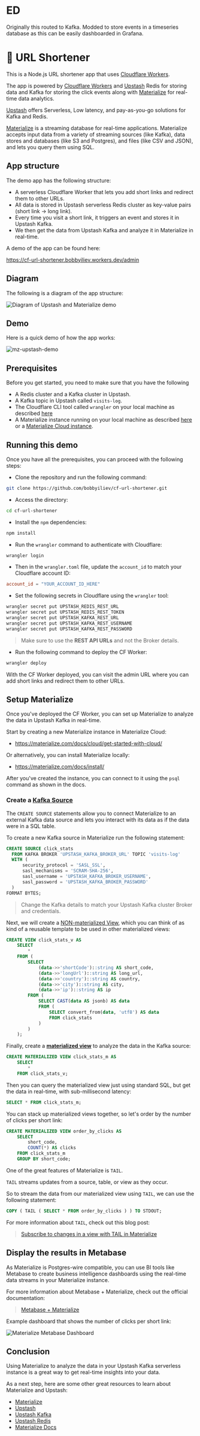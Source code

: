 # ED

Originally this routed to Kafka. Modded to store events in a timeseries database as this can be easily dashboarded in Grafana.

# 👷 URL Shortener

This is a Node.js URL shortener app that uses [Cloudflare Workers](https://www.cloudflare.com/workers/).

The app is powered by [Cloudflare Workers](https://www.cloudflare.com/workers/) and [Upstash](https://upstash.com/) Redis for storing data and Kafka for storing the click events along with [Materialize](https://materialize.com/) for real-time data analytics.

[Upstash](https://upstash.com/) offers Serverless, Low latency, and pay-as-you-go solutions for Kafka and Redis.

[Materialize](https://materialize.com) is a streaming database for real-time applications. Materialize accepts input data from a variety of streaming sources (like Kafka), data stores and databases (like S3 and Postgres), and files (like CSV and JSON), and lets you query them using SQL.

## App structure

The demo app has the following structure:

- A serverless Cloudflare Worker that lets you add short links and redirect them to other URLs.
- All data is stored in Upstash serverless Redis cluster as key-value pairs (short link -> long link).
- Every time you visit a short link, it triggers an event and stores it in Upstash Kafka.
- We then get the data from Upstash Kafka and analyze it in Materialize in real-time.

A demo of the app can be found here:

https://cf-url-shortener.bobbyiliev.workers.dev/admin

## Diagram

The following is a diagram of the app structure:

![Diagram of Upstash and Materialize demo](https://user-images.githubusercontent.com/21223421/160150800-2d304712-13c1-4d15-910a-9f99b7b33771.png)

## Demo

Here is a quick demo of how the app works:

![mz-upstash-demo](https://user-images.githubusercontent.com/21223421/160150872-58fca546-5a86-4132-8bb4-a989dc87ba83.gif)

## Prerequisites

Before you get started, you need to make sure that you have the following

- A Redis cluster and a Kafka cluster in Upstash.
- A Kafka topic in Upstash called `visits-log`.
- The Cloudflare CLI tool called `wrangler` on your local machine as described [here](https://developers.cloudflare.com/workers/cli-wrangler/install-update/)
- A Materialize instance running on your local machine as described [here](https://materialize.com/docs/install/) or a [Materialize Cloud instance](https://cloud.materialize.com/deployments).

## Running this demo

Once you have all the prerequisites, you can proceed with the following steps:

- Clone the repository and run the following command:

```bash
git clone https://github.com/bobbyiliev/cf-url-shortener.git
```

- Access the directory:

```bash
cd cf-url-shortener
```

- Install the `npm` dependencies:

```bash
npm install
```

- Run the `wrangler` command to authenticate with Cloudflare:

```bash
wrangler login
```

- Then in the `wrangler.toml` file, update the `account_id` to match your Cloudflare account ID:

```toml
account_id = "YOUR_ACCOUNT_ID_HERE"
```

- Set the following secrets in Cloudflare using the `wrangler` tool:

```bash
wrangler secret put UPSTASH_REDIS_REST_URL
wrangler secret put UPSTASH_REDIS_REST_TOKEN
wrangler secret put UPSTASH_KAFKA_REST_URL
wrangler secret put UPSTASH_KAFKA_REST_USERNAME
wrangler secret put UPSTASH_KAFKA_REST_PASSWORD
```

> Make sure to use the **REST API URLs** and not the Broker details.

- Run the following command to deploy the CF Worker:

```bash
wrangler deploy
```

With the CF Worker deployed, you can visit the admin URL where you can add short links and redirect them to other URLs.

## Setup Materialize

Once you've deployed the CF Worker, you can set up Materialize to analyze the data in Upstash Kafka in real-time.

Start by creating a new Materialize instance in Materialize Cloud:

- https://materialize.com/docs/cloud/get-started-with-cloud/

Or alternatively, you can install Materialize locally:

- https://materialize.com/docs/install/

After you've created the instance, you can connect to it using the `psql` command as shown in the docs.

### Create a [Kafka Source](https://materialize.com/docs/sql/create-source/kafka/)

The `CREATE SOURCE` statements allow you to connect Materialize to an external Kafka data source and lets you interact with its data as if the data were in a SQL table.

To create a new Kafka source in Materialize run the following statement:

```sql
CREATE SOURCE click_stats
  FROM KAFKA BROKER 'UPSTASH_KAFKA_BROKER_URL' TOPIC 'visits-log'
  WITH (
      security_protocol = 'SASL_SSL',
      sasl_mechanisms = 'SCRAM-SHA-256',
      sasl_username = 'UPSTASH_KAFKA_BROKER_USERNAME',
      sasl_password = 'UPSTASH_KAFKA_BROKER_PASSWORD'
  )
FORMAT BYTES;
```

> Change the Kafka details to match your Upstash Kafka cluster Broker and credentials.

Next, we will create a [NON-materialized View](https://materialize.com/docs/sql/create-view), which you can think of as kind of a reusable template to be used in other materialized views:

```sql
CREATE VIEW click_stats_v AS
    SELECT
        *
    FROM (
        SELECT
            (data->>'shortCode')::string AS short_code,
            (data->>'longUrl')::string AS long_url,
            (data->>'country')::string AS country,
            (data->>'city')::string AS city,
            (data->>'ip')::string AS ip
        FROM (
            SELECT CAST(data AS jsonb) AS data
            FROM (
                SELECT convert_from(data, 'utf8') AS data
                FROM click_stats
            )
        )
    );
```

Finally, create a [**materialized view**](https://materialize.com/docs/sql/create-materialized-view) to analyze the data in the Kafka source:

```sql
CREATE MATERIALIZED VIEW click_stats_m AS
    SELECT
        *
    FROM click_stats_v;
```

Then you can query the materialized view just using standard SQL, but get the data in real-time, with sub-millisecond latency:

```sql
SELECT * FROM click_stats_m;
```

You can stack up materialized views together, so let's order by the number of clicks per short link:

```sql
CREATE MATERIALIZED VIEW order_by_clicks AS
    SELECT
        short_code,
        COUNT(*) AS clicks
    FROM click_stats_m
    GROUP BY short_code;
```

One of the great features of Materialize is `TAIL`.

`TAIL` streams updates from a source, table, or view as they occur.

So to stream the data from our materialized view using `TAIL`, we can use the following statement:

```sql
COPY ( TAIL ( SELECT * FROM order_by_clicks ) ) TO STDOUT;
```

For more information about `TAIL`, check out this blog post:

> [Subscribe to changes in a view with TAIL in Materialize](https://materialize.com/subscribe-to-changes-in-a-view-with-tail-in-materialize/)

## Display the results in Metabase

As Materialize is Postgres-wire compatible, you can use BI tools like Metabase to create business intelligence dashboards using the real-time data streams in your Materialize instance.

For more information about Metabase + Materialize, check out the official documentation:

> [Metabase + Materialize](https://materialize.com/docs/third-party/metabase/)

Example dashboard that shows the number of clicks per short link:

![Materialize Metabase Dashboard](https://user-images.githubusercontent.com/21223421/162766444-5b78f011-9f0a-4515-9998-d8836040ddd7.png)

## Conclusion

Using Materialize to analyze the data in your Upstash Kafka serverless instance is a great way to get real-time insights into your data.

As a next step, here are some other great resources to learn about Materialize and Upstash:

- [Materialize](https://materialize.com/)
- [Upstash](https://upstash.com/)
- [Upstash Kafka](https://upstash.com/kafka/)
- [Upstash Redis](https://upstash.com/redis/)
- [Materialize Docs](https://materialize.com/docs/)

<!-- ### Kafka sink:

As of the time being inline avro schemas are not supported by Materialize.

An issue to track Upstash CSR can be found here:
https://github.com/upstash/issues/issues/20

```sql
CREATE SINK stats_sink
    FROM click_stats_m
    INTO KAFKA BROKER 'UPSTASH_KAFKA_BROKER_URL' TOPIC 'stats-sink'
    WITH (
      security_protocol = 'SASL_SSL',
      sasl_mechanisms = 'SCRAM-SHA-256',
      sasl_username = 'UPSTASH_KAFKA_BROKER_USERNAME',
      sasl_password = 'UPSTASH_KAFKA_BROKER_PASSWORD'
    )
    FORMAT AVRO USING SCHEMA '{
        "type": "record",
        "name": "envelope",
        "fields": { "name": "data", "type": "bytes" }
    }';
``` -->
